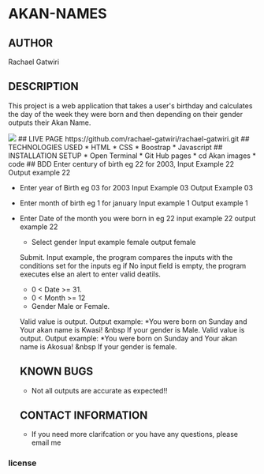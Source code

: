 # AKAN-NAMES
## AUTHOR
Rachael Gatwiri
## DESCRIPTION
This project is a web application that takes a user's birthday and calculates the day of the week they were born and then depending on their gender outputs their Akan Name.

<img src="https://download.cnet.com/a/img/catalog/2019/11/18/5ade0cf9-2f1d-4fdf-b6d7-f1c55797f24d/imgingest-6132675896388314016.png">
## LIVE PAGE
https://github.com/rachael-gatwiri/rachael-gatwiri.git
## TECHNOLOGIES USED
* HTML
* CSS
* Boostrap
* Javascript
## INSTALLATION SETUP
* Open Terminal
* Git Hub pages
* cd Akan images
* code
## BDD
Enter century of birth eg 22 for 2003, Input Example 22 Output example 22
   
   * Enter year of Birth eg 03 for 2003 Input Example 03 Output Example 03
 * Enter month of birth eg 1 for january Input example 1 Output example 1
 * Enter Date of the month you were born in eg 22 input example 22 output example 22
    * Select gender Input example female output female
    
    Submit. Input example, the program compares the inputs with the conditions set for the inputs eg if No input field is empty, the program executes else an alert to enter valid deatils.

    * 0 < Date >= 31.
    * 0 < Month >= 12
    * Gender Male or Female.

    Valid value is output. Output example: *You were born on Sunday and Your akan name is Kwasi! &nbsp If your gender is Male.
    Valid value is output. Output example: *You were born on Sunday and Your akan name is Akosua! &nbsp If your gender is female.

    ## KNOWN BUGS
    * Not all outputs are accurate as expected!!
    ## CONTACT INFORMATION
    * If you need more clarifcation or you have any questions, please email me
     <a href="rachaelmuga1@gmail.com"></a>
### license
